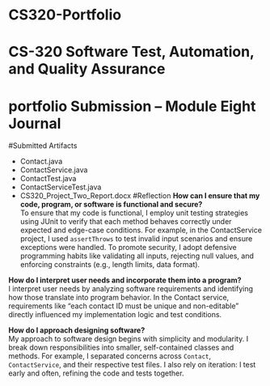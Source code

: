 # CS320-Portfolio
# CS-320 Software Test, Automation, and Quality Assurance
# portfolio Submission – Module Eight Journal

#Submitted Artifacts
- Contact.java  
- ContactService.java  
- ContactTest.java  
- ContactServiceTest.java  
- CS320_Project_Two_Report.docx
#Reflection
**How can I ensure that my code, program, or software is functional and secure?**  
To ensure that my code is functional, I employ unit testing strategies using JUnit to verify that each method behaves correctly under expected and edge-case conditions. For example, in the ContactService project, I used `assertThrows` to test invalid input scenarios and ensure exceptions were handled. To promote security, I adopt defensive programming habits like validating all inputs, rejecting null values, and enforcing constraints (e.g., length limits, data format).

**How do I interpret user needs and incorporate them into a program?**  
I interpret user needs by analyzing software requirements and identifying how those translate into program behavior. In the Contact service, requirements like “each contact ID must be unique and non-editable” directly influenced my implementation logic and test conditions.

**How do I approach designing software?**  
My approach to software design begins with simplicity and modularity. I break down responsibilities into smaller, self-contained classes and methods. For example, I separated concerns across `Contact`, `ContactService`, and their respective test files. I also rely on iteration: I test early and often, refining the code and tests together.
